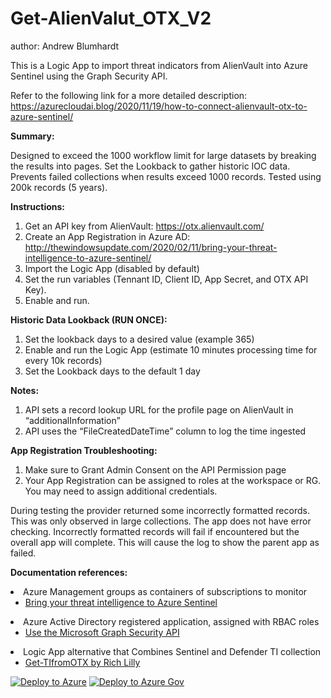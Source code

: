 # Get-AlienValut_OTX_V2
author: Andrew Blumhardt

This is a Logic App to import threat indicators from AlienVault into Azure Sentinel using the Graph Security API.

Refer to the following link for a more detailed description: https://azurecloudai.blog/2020/11/19/how-to-connect-alienvault-otx-to-azure-sentinel/ 

**Summary:**

Designed to exceed the 1000 workflow limit for large datasets by breaking the results into pages. Set the Lookback to gather historic IOC data. Prevents failed collections when results exceed 1000 records. Tested using 200k records (5 years).

**Instructions:**
1.	Get an API key from AlienVault: https://otx.alienvault.com/
2.	Create an App  Registration in Azure AD: http://thewindowsupdate.com/2020/02/11/bring-your-threat-intelligence-to-azure-sentinel/
3.	Import the Logic App (disabled by default)
4.	Set the run variables (Tennant ID, Client ID, App Secret, and OTX API Key).
5.	Enable and run.

**Historic Data Lookback (RUN ONCE):**
1.	Set the lookback days to a desired value (example 365)
2.	Enable and run the Logic App (estimate 10 minutes processing time for every 10k records)
3.	Set the Lookback days to the default 1 day

**Notes:**
1.	API sets a record lookup URL for the profile page on AlienVault in “additionalInformation”
2.	API uses the “FileCreatedDateTime” column to log the time ingested

**App Registration Troubleshooting:**
1. Make sure to Grant Admin Consent on the API Permission page
2. Your App Registration can be assigned to roles at the workspace or RG. You may need to assign additional credentials.

During testing the provider returned some incorrectly formatted records. This was only observed in large collections. The app does not have error checking. Incorrectly formatted records will fail if encountered but the overall app will complete. This will cause the log to show the parent app as failed.

**Documentation references:**

<li>Azure Management groups as containers of subscriptions to monitor
<ul>
<li><a href="https://techcommunity.microsoft.com/t5/azure-sentinel/bring-your-threat-intelligence-to-azure-sentinel/ba-p/1167546" target="_blank" rel="noopener">Bring your threat intelligence to Azure Sentinel</a></li>
</ul>
</li>
<li>Azure Active Directory registered application, assigned with RBAC roles
<ul>
<li><a href="https://docs.microsoft.com/graph/api/resources/security-api-overview" target="_blank" rel="noopener">Use the Microsoft Graph Security API</a></li>
</ul>
</li>
</li>
<li>Logic App alternative that Combines Sentinel and Defender TI collection
<ul>
<li><a href="https://github.com/richlilly2004/Azure-Sentinel/tree/master/Playbooks/Get-TIfromOTX" target="_blank" rel="noopener">Get-TIfromOTX by Rich Lilly</a></li>
</ul>
</li>

[![Deploy to Azure](https://aka.ms/deploytoazurebutton)](https://portal.azure.com/#create/Microsoft.Template/uri/https%3A%2F%2Fraw.githubusercontent.com%2FAzure%2FAzure-Sentinel%2Fmaster%2FPlaybooks%2FGet-AlienVault_OTX%2Fazuredeploy.json) 
[![Deploy to Azure Gov](https://aka.ms/deploytoazuregovbutton)](https://portal.azure.us/#create/Microsoft.Template/uri/https%3A%2F%2Fraw.githubusercontent.com%2FAzure%2FAzure-Sentinel%2Fmaster%2FPlaybooks%2FGet-AlienVault_OTX%2Fazuredeploy.json)
